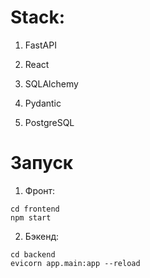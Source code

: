 
# Stack:

1. FastAPI

2. React

3. SQLAlchemy

4. Pydantic

5. PostgreSQL

# Запуск

1. Фронт:
```
cd frontend
npm start
```

2. Бэкенд:
```
cd backend
evicorn app.main:app --reload
```